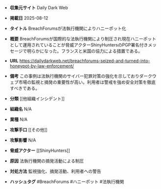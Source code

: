 - **収集元サイト**
Daily Dark Web

- **掲載日**
2025-08-12

- **タイトル**
BreachForumsが法執行機関によりハニーポット化

- **概要**
BreachForumsが国際的な法執行機関により制圧され現在ハニーポットとして運用されていることが脅威アクターShinyHuntersのPGP署名付きメッセージで明らかになった。フランスと米国の協力による措置である。

- **URL**
https://dailydarkweb.net/breachforums-seized-and-turned-into-honeypot-by-law-enforcement/

- **備考**
この事例は法執行機関のサイバー犯罪対策の強化を示しておりダークウェブ市場の監視と摘発の重要性が高い。利用者は警戒を強め安全対策を徹底すべきである。

- **分類**
[[他組織インシデント]]

- **組織名**
N/A

- **業種**
N/A

- **攻撃手口**
[[その他]]

- **攻撃影響**
N/A

- **脅威アクター**
[[ShinyHunters]]

- **原因**
法執行機関の摘発活動による制圧

- **対処方法**
監視強化、摘発活動、利用者への警告

- **ハッシュタグ**
#BreachForums #ハニーポット #法執行機関
